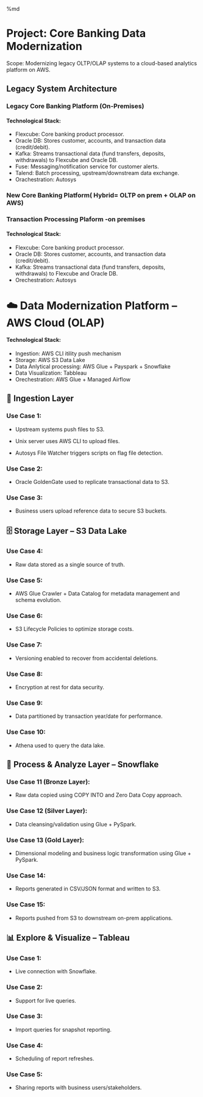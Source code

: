 %md
# Project: Core Banking Data Modernization 
Scope: Modernizing legacy OLTP/OLAP systems to a cloud-based analytics platform on AWS.

## Legacy System Architecture
### Legacy Core Banking Platform (On-Premises)
#### Technological Stack:
- Flexcube: Core banking product processor.
- Oracle DB: Stores customer, accounts, and transaction data (credit/debit).
- Kafka: Streams transactional data (fund transfers, deposits, withdrawals) to Flexcube and Oracle DB.
- Fuse: Messaging/notification service for customer alerts.
- Talend: Batch processing, upstream/downstream data exchange.
- Orachestration: Autosys

### New Core Banking Platform( Hybrid= OLTP on prem + OLAP on AWS)
### Transaction Processing Plaform -on premises
#### Technological Stack:
- Flexcube: Core banking product processor.
- Oracle DB: Stores customer, accounts, and transaction data (credit/debit).
- Kafka: Streams transactional data (fund transfers, deposits, withdrawals) to Flexcube and Oracle DB.
- Orechestration: Autosys

# ☁️ Data Modernization Platform – AWS Cloud (OLAP)
#### Technological Stack:
- Ingestion: AWS CLI itility push mechanism
- Storage: AWS S3 Data Lake 
- Data Anlytical processing: AWS Glue + Payspark + Snowflake
- Data Visualization: Tabbleau
- Orechestration: AWS Glue + Managed Airflow

## 🔄 Ingestion Layer
### Use Case 1:

- Upstream systems push files to S3.

- Unix server uses AWS CLI to upload files.

- Autosys File Watcher triggers scripts on flag file detection.

### Use Case 2:

- Oracle GoldenGate used to replicate transactional data to S3.

### Use Case 3:

- Business users upload reference data to secure S3 buckets.

## 🗄️ Storage Layer – S3 Data Lake
### Use Case 4:

- Raw data stored as a single source of truth.

### Use Case 5:

- AWS Glue Crawler + Data Catalog for metadata management and schema evolution.

### Use Case 6:

- S3 Lifecycle Policies to optimize storage costs.

### Use Case 7:

- Versioning enabled to recover from accidental deletions.

### Use Case 8:

- Encryption at rest for data security.

### Use Case 9:

- Data partitioned by transaction year/date for performance.

### Use Case 10:

- Athena used to query the data lake.

## 🔧 Process & Analyze Layer – Snowflake
### Use Case 11 (Bronze Layer):

- Raw data copied using COPY INTO and Zero Data Copy approach.

### Use Case 12 (Silver Layer):

- Data cleansing/validation using Glue + PySpark.

### Use Case 13 (Gold Layer):

- Dimensional modeling and business logic transformation using Glue + PySpark.

### Use Case 14:

- Reports generated in CSV/JSON format and written to S3.

### Use Case 15:

- Reports pushed from S3 to downstream on-prem applications.

## 📊 Explore & Visualize – Tableau
### Use Case 1:

- Live connection with Snowflake.

### Use Case 2:

- Support for live queries.

### Use Case 3:

- Import queries for snapshot reporting.

### Use Case 4:

- Scheduling of report refreshes.

### Use Case 5:

- Sharing reports with business users/stakeholders.
